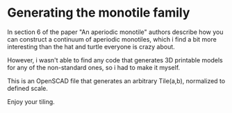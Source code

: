 # Generating the monotile family
In section 6 of the paper "An aperiodic monotile" authors describe how you can construct a continuum of aperiodic monotiles, which i find a bit more interesting than the hat and turtle everyone is crazy about.

However, i wasn't able to find any code that generates 3D printable models for any of the non-standard ones, so i had to make it myself.

This is an OpenSCAD file that generates an arbitrary Tile(a,b), normalized to defined scale.

Enjoy your tiling.
